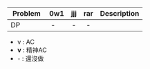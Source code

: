 | Problem        | 0w1    | jjj    | rar    | Description      |
| -------------- |:------:|:------:|:------:|:----------------:|
| DP             | -      | -      | -      |                  |


- v : AC
- **v** : 精神AC
- \- : 還沒做
